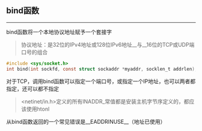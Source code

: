 ## bind函数

----

bind函数将一个本地协议地址赋予一个套接字

> 协议地址：是32位的IPv4地址或128位IPv6地址__与__16位的TCP或UDP端口号的组合

```c
#include <sys/socket.h>
int bind(int sockfd, const struct sockaddr *myaddr, socklen_t addrlen);//成0错-1
```

对于TCP，调用bind函数可以指定一个端口号，或指定一个IP地址，也可以两者都指定，还可以都不指定

> <netinet/in.h>定义的所有INADDR_常值都是安装主机字节序定义的，都应该使用htonl

从bind函数返回的一个常见错误是__EADDRINUSE__（地址已使用）
